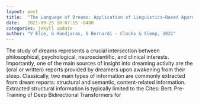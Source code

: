 ```yaml
---
layout: post
title:  "The Language of Dreams: Application of Linguistics-Based Approaches for the Automated Analysis of Dream Experiences"
date:   2021-09-25 18:07:15 -0400
categories: jekyll update
author: "V Elce, G Handjaras, G Bernardi - Clocks & Sleep, 2021"
---
```

The study of dreams represents a crucial intersection between philosophical, psychological, neuroscientific, and clinical interests. Importantly, one of the main sources of insight into dreaming activity are the (oral or written) reports provided by dreamers upon awakening from their sleep. Classically, two main types of information are commonly extracted from dream reports: structural and semantic, content-related information. Extracted structural information is typically limited to the Cites: Bert: Pre-Training of Deep Bidirectional Transformers for